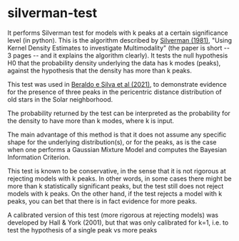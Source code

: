# silverman-test
It performs Silverman test for models with k peaks at a certain significance level (in python).
This is the algorithm described by [Silverman (1981)](https://ui.adsabs.harvard.edu/abs/1981JRSSB..43...97S/abstract), "Using Kernel Density Estimates to investigate Multimodality" (the paper is short -- 3 pages -- and it explains the algorithm clearly).
It tests the null hypothesis H0 that the probability density underlying the data has k modes (peaks), against the hypothesis that the density has more than k peaks.

This test was used in [Beraldo e Silva et al (2021)](https://ui.adsabs.harvard.edu/abs/2021MNRAS.502..260B/abstract), to demonstrate evidence for the presence of three peaks in the pericentric distance distribution of old stars in the Solar neighborhood.

The probability returned by the test can be interpreted as the probability for the density to have more than k modes, where k is input.

The main advantage of this method is that it does not assume any specific shape for the underlying distribution(s), or for the peaks, as is the case when one performs a Gaussian Mixture Model and computes the Bayesian Information Criterion.

This test is known to be conservative, in the sense that it is not rigorous at rejecting models with k peaks.
In other words, in some cases there might be more than k statistically significant peaks, but the test still does not reject models with k peaks.
On the other hand, if the test rejects a model with k peaks, you can bet that there is in fact evidence for more peaks.

A calibrated version of this test (more rigorous at rejecting models) was developed by Hall & York (2001), but that was only calibrated for k=1, i.e. to test the hypothesis of a single peak vs more peaks

